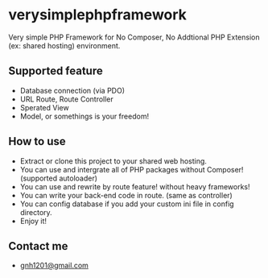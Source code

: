 # verysimplephpframework
Very simple PHP Framework for No Composer, No Addtional PHP Extension (ex: shared hosting) environment.

## Supported feature
- Database connection (via PDO)
- URL Route, Route Controller
- Sperated View
- Model, or somethings is your freedom!

## How to use
- Extract or clone this project to your shared web hosting.
- You can use and intergrate all of PHP packages without Composer! (supported autoloader)
- You can use and rewrite by route feature! without heavy frameworks!
- You can write your back-end code in route. (same as controller)
- You can config database if you add your custom ini file in config directory.
- Enjoy it!

## Contact me
- gnh1201@gmail.com

